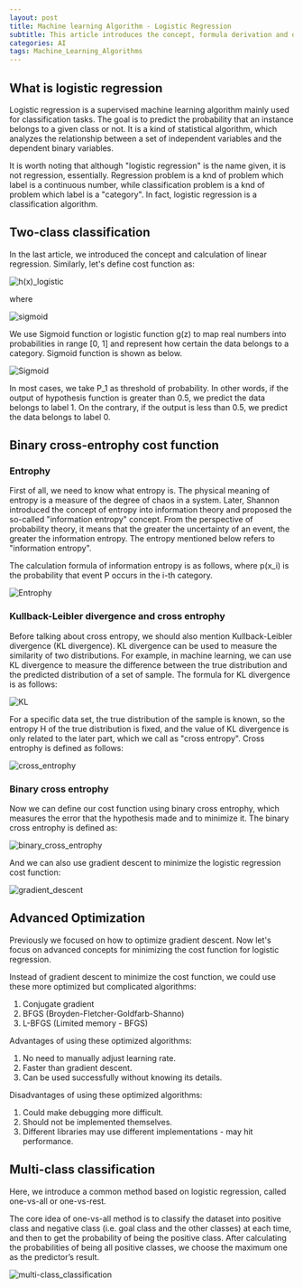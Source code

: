 ```yaml
---
layout: post
title: Machine learning Algorithm - Logistic Regression
subtitle: This article introduces the concept, formula derivation and optimization methods of logistic regression.
categories: AI
tags: Machine_Learning_Algorithms
---
```

## What is logistic regression

Logistic regression is a supervised machine learning algorithm mainly used for classification tasks. The goal is to predict the probability that an instance belongs to a given class or not. It is a kind of statistical algorithm, which analyzes the relationship between a set of independent variables and the dependent binary variables.

It is worth noting that although "logistic regression" is the name given, it is not regression, essentially. Regression problem is a knd of problem which label is a continuous number, while classification problem is a knd of problem which label is a "category". In fact, logistic regression is a classification algorithm.

## Two-class classification

In the last article, we introduced the concept and calculation of linear regression. Similarly, let's define cost function as:

![h(x)_logistic](https://ruichenqi.github.io/assets/images/AI/1/h(x)_logistic.png)

where

![sigmoid](https://ruichenqi.github.io/assets/images/AI/1/g(z).png)

We use Sigmoid function or logistic function g(z) to map real numbers into probabilities in range [0, 1] and represent how certain the data belongs to a category. Sigmoid function is shown as below.

![Sigmoid](https://ruichenqi.github.io/assets/images/AI/1/sigmoid.jpg)

In most cases, we take P_1 as threshold of probability. In other words, if the output of hypothesis function is greater than 0.5, we predict the data belongs to label 1. On the contrary, if the output is less than 0.5, we predict the data belongs to label 0.

## Binary cross-entrophy cost function

### Entrophy
First of all, we need to know what entropy is. The physical meaning of entropy is a measure of the degree of chaos in a system. Later, Shannon introduced the concept of entropy into information theory and proposed the so-called "information entropy" concept. From the perspective of probability theory, it means that the greater the uncertainty of an event, the greater the information entropy. The entropy mentioned below refers to "information entropy".

The calculation formula of information entropy is as follows, where p(x_i) is the probability that event P occurs in the i-th category.

![Entrophy](https://ruichenqi.github.io/assets/images/AI/1/entrophy.png)

### Kullback-Leibler divergence and cross entrophy

Before talking about cross entropy, we should also mention Kullback-Leibler divergence (KL divergence). KL divergence can be used to measure the similarity of two distributions. For example, in machine learning, we can use KL divergence to measure the difference between the true distribution and the predicted distribution of a set of sample. The formula for KL divergence is as follows:

![KL](https://ruichenqi.github.io/assets/images/AI/1/KL.png)

For a specific data set, the true distribution of the sample is known, so the entropy H of the true distribution is fixed, and the value of KL divergence is only related to the later part, which we call as "cross entropy". Cross entrophy is defined as follows:

![cross_entrophy](https://ruichenqi.github.io/assets/images/AI/1/cross_entrophy.png)

### Binary cross entrophy

Now we can define our cost function using binary cross entrophy, which measures the error that the hypothesis made and to minimize it. The binary cross entrophy is defined as:

![binary_cross_entrophy](https://ruichenqi.github.io/assets/images/AI/1/bce.png)

And we can also use gradient descent to minimize the logistic regression cost function:

![gradient_descent](https://ruichenqi.github.io/assets/images/AI/1/gd2.png)

## Advanced Optimization

Previously we focused on how to optimize gradient descent. Now let's focus on advanced concepts for minimizing the cost function for logistic regression.

Instead of gradient descent to minimize the cost 
function, we could use these more optimized but complicated algorithms:

1. Conjugate gradient
2. BFGS (Broyden-Fletcher-Goldfarb-Shanno)
3. L-BFGS (Limited memory - BFGS)

Advantages of using these optimized algorithms:

1. No need to manually adjust learning rate.
2. Faster than gradient descent.
3. Can be used successfully without knowing its details.

Disadvantages of using these optimized algorithms:

1. Could make debugging more difficult.
2. Should not be implemented themselves.
3. Different libraries may use different implementations - may hit performance.


## Multi-class classification

Here, we introduce a common method based on 
logistic regression, called one-vs-all or one-vs-rest.

The core idea of one-vs-all method is to classify the 
dataset into positive class and negative class (i.e. 
goal class and the other classes) at each time, and 
then to get the probability of being the positive 
class. After calculating the probabilities of being all 
positive classes, we choose the maximum one as 
the predictor’s result.

![multi-class_classification](https://ruichenqi.github.io/assets/images/AI/1/mc.png)

